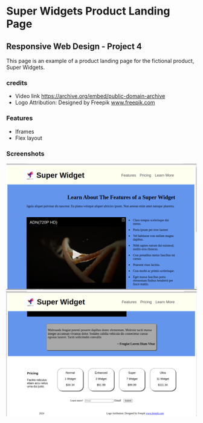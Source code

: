 # Super Widgets Product Landing Page

## Responsive Web Design - Project 4

This page is an example of a product landing page for the fictional product, Super Widgets.

### credits
- Video link https://archive.org/embed/public-domain-archive
- Logo Attribution: Designed by Freepik www.freepik.com

### Features
- Iframes
- Flex layout

### Screenshots
![Screenshot of Super Widget Page](DemoProductLanding1.png)
![Screenshot of Super Widget Page](DemoProductLanding2.png)